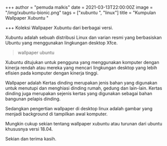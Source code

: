 +++
author = "pemuda malkis"
date = 2021-03-13T22:00:00Z
image = "/img/xubuntu-bionic.png"
tags = ["xubuntu ", "linux"]
title = "Kumpulan Wallpaper Xubuntu "

+++
Koleksi Wallpaper Xubuntu dari berbagai versi.

Xubuntu adalah sebuah distribusi Linux dan varian resmi yang berbasiskan Ubuntu yang menggunakan lingkungan desktop Xfce.

> wallpaper ubuntu 

 Xubuntu ditujukan untuk pengguna yang menggunakan komputer dengan kinerja rendah atau mereka yang mencari lingkungan desktop yang lebih efisien pada komputer dengan kinerja tinggi.

Wallpaper adalah Kertas dinding merupakan jenis bahan yang digunakan untuk menutupi dan menghiasi dinding rumah, gedung dan lain-lain. Kertas dinding juga merupakan sejenis kertas yang digunakan sebagai bahan bangunan pelapis dinding.

Sedangkan pengertian wallpaper di desktop linux adalah gambar yang menjadi background di tampilkan awal komputer.

Mungkin cukup sekian tentang wallpaper xubuntu atau turunan dari ubuntu khususnya versi 18.04.

Sekian dan terima kasih.